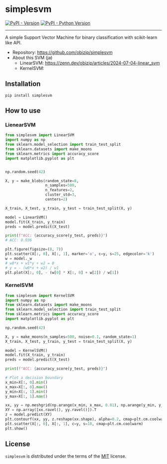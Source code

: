 # simplesvm

[![PyPI - Version](https://img.shields.io/pypi/v/simplesvm.svg)](https://pypi.org/project/simplesvm)
[![PyPI - Python Version](https://img.shields.io/pypi/pyversions/simplesvm.svg)](https://pypi.org/project/simplesvm)

-----

A simple Support Vector Machine for binary classification with scikit-learn like API.

- Repository: https://github.com/obizip/simplesvm
- About this SVM (ja)
    - LinearSVM: https://zenn.dev/obizip/articles/2024-07-04-linear_svm
    - KernelSVM:

## Installation

```console
pip install simplesvm
```

## How to use
### LienearSVM
```python
from simplesvm import LinearSVM
import numpy as np
from sklearn.model_selection import train_test_split
from sklearn.datasets import make_moons
from sklearn.metrics import accuracy_score
import matplotlib.pyplot as plt


np.random.seed(42)

X, y = make_blobs(random_state=8,
                  n_samples=500,
                  n_features=2,
                  cluster_std=3,
                  centers=2)

X_train, X_test, y_train, y_test = train_test_split(X, y)

model = LinearSVM()
model.fit(X_train, y_train)
preds = model.predict(X_test)

print(f"ACC: {accuracy_score(y_test, preds)}")
# ACC: 0.936

plt.figure(figsize=(8, 7))
plt.scatter(X[:, 0], X[:, 1], marker='o', c=y, s=25, edgecolor='k')
w = model._w
# w0*x + w1*y + w2 = 0
# y = - (w0*x + w2) / w1
plt.plot(X[:, 0], - (w[0] * X[:, 0] + w[2]) / w[1])
```

### KernelSVM
```python
from simplesvm import KernelSVM
import numpy as np
from sklearn.datasets import make_moons
from sklearn.model_selection import train_test_split
from sklearn.metrics import accuracy_score
import matplotlib.pyplot as plt

np.random.seed(42)

X, y = make_moons(n_samples=500, noise=0.1, random_state=1)
X_train, X_test, y_train, y_test = train_test_split(X, y)

model = KernelSVM()
model.fit(X_train, y_train)
preds = model.predict(X_test)

print(f"ACC: {accuracy_score(y_test, preds)}")

# Plot a decision boundary
x_min=X[:, 0].min()
x_max=X[:, 0].max()
y_min=X[:, 1].min()
y_max=X[:, 1].max()

xx, yy = np.meshgrid(np.arange(x_min, x_max, 0.01), np.arange(y_min, y_max, 0.01))
XY = np.array([xx.ravel(), yy.ravel()]).T
z = model.predict(XY)
plt.contourf(xx, yy, z.reshape(xx.shape), alpha=0.2, cmap=plt.cm.coolwarm)
plt.scatter(X[:, 0], X[:, 1], c=y, s=10, cmap=plt.cm.coolwarm)
plt.show()
```

## License

`simplesvm` is distributed under the terms of the [MIT](https://spdx.org/licenses/MIT.html) license.

